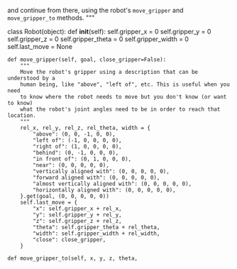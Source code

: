 

and continue from there, using the robot's `move_gripper` and `move_gripper_to` methods.
"""

class Robot(object):
    def __init__(self):
        self.gripper_x = 0
        self.gripper_y = 0
        self.gripper_z = 0
        self.gripper_theta = 0
        self.gripper_width = 0
        self.last_move = None

    def move_gripper(self, goal, close_gripper=False):
        """
        Move the robot's gripper using a description that can be understood by a
        human being, like "above", "left of", etc. This is useful when you need
        to know where the robot needs to move but you don't know (or want to know)
        what the robot's joint angles need to be in order to reach that location.
        """
        rel_x, rel_y, rel_z, rel_theta, width = {
            "above": (0, 0, -1, 0, 0),
            "left of": (-1, 0, 0, 0, 0),
            "right of": (1, 0, 0, 0, 0),
            "behind": (0, -1, 0, 0, 0),
            "in front of": (0, 1, 0, 0, 0),
            "near": (0, 0, 0, 0, 0),
            "vertically aligned with": (0, 0, 0, 0, 0),
            "forward aligned with": (0, 0, 0, 0, 0),
            "almost vertically aligned with": (0, 0, 0, 0, 0),
            "horizontally aligned with": (0, 0, 0, 0, 0),
        }.get(goal, (0, 0, 0, 0, 0))
        self.last_move = {
            "x": self.gripper_x + rel_x,
            "y": self.gripper_y + rel_y,
            "z": self.gripper_z + rel_z,
            "theta": self.gripper_theta + rel_theta,
            "width": self.gripper_width + rel_width,
            "close": close_gripper,
        }

    def move_gripper_to(self, x, y, z, theta,